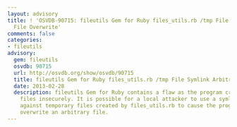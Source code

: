```yaml
---
layout: advisory
title: ! 'OSVDB-90715: fileutils Gem for Ruby files_utils.rb /tmp File Symlink Arbitrary
  File Overwrite'
comments: false
categories:
- fileutils
advisory:
  gem: fileutils
  osvdb: 90715
  url: http://osvdb.org/show/osvdb/90715
  title: fileutils Gem for Ruby files_utils.rb /tmp File Symlink Arbitrary File Overwrite
  date: 2013-02-28
  description: fileutils Gem for Ruby contains a flaw as the program creates temporary
    files insecurely. It is possible for a local attacker to use a symlink attack
    against temporary files created by files_utils.rb to cause the program to unexpectedly
    overwrite an arbitrary file.
---
```

